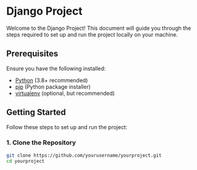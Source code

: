 # Django Project

Welcome to the Django Project! This document will guide you through the steps required to set up and run the project locally on your machine.

## Prerequisites

Ensure you have the following installed:

- [Python](https://www.python.org/downloads/) (3.8+ recommended)
- [pip](https://pip.pypa.io/en/stable/) (Python package installer)
- [virtualenv](https://virtualenv.pypa.io/en/latest/) (optional, but recommended)

## Getting Started

Follow these steps to set up and run the project:

### 1. Clone the Repository

```bash
git clone https://github.com/yourusername/yourproject.git
cd yourproject
